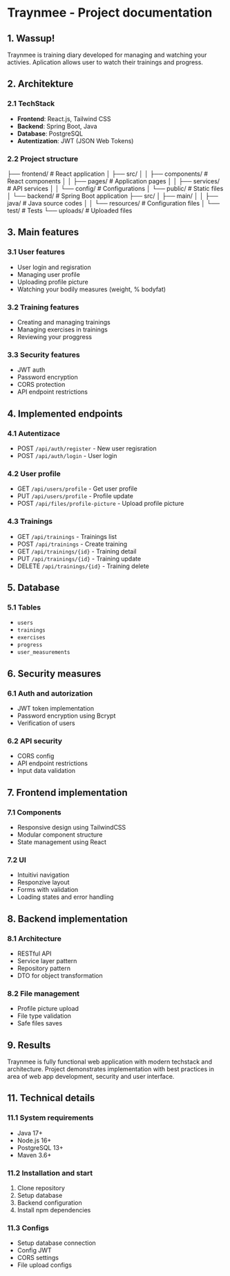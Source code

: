 # Traynmee - Project documentation

## 1. Wassup!
Traynmee is training diary developed for managing and watching your activies. Aplication allows user to watch their trainings and progress.
## 2. Architekture

### 2.1 TechStack
- **Frontend**: React.js, Tailwind CSS
- **Backend**: Spring Boot, Java
- **Database**: PostgreSQL
- **Autentization**: JWT (JSON Web Tokens)

### 2.2 Project structure
├── frontend/ # React application
│ ├── src/
│ │ ├── components/ # React components
│ │ ├── pages/ # Application pages
│ │ ├── services/ # API services
│ │ └── config/ # Configurations
│ └── public/ # Static files
│
└── backend/ # Spring Boot application
├── src/
│ ├── main/
│ │ ├── java/ # Java source codes
│ │ └── resources/ # Configuration files
│ └── test/ # Tests
└── uploads/ # Uploaded files


## 3. Main features

### 3.1 User features
- User login and regisration
- Managing user profile
- Uploading profile picture
- Watching your bodily measures (weight, % bodyfat)

### 3.2 Training features
- Creating and managing trainings
- Managing exercises in trainings
- Reviewing your proggress

### 3.3 Security features
- JWT auth
- Password encryption
- CORS protection
- API endpoint restrictions

## 4. Implemented endpoints

### 4.1 Autentizace
- POST `/api/auth/register` - New user regisration
- POST `/api/auth/login` - User login

### 4.2 User profile
- GET `/api/users/profile` - Get user profile
- PUT `/api/users/profile` - Profile update
- POST `/api/files/profile-picture` - Upload profile picture

### 4.3 Trainings
- GET `/api/trainings` - Trainings list
- POST `/api/trainings` - Create training
- GET `/api/trainings/{id}` - Training detail
- PUT `/api/trainings/{id}` - Training update
- DELETE `/api/trainings/{id}` - Training delete

## 5. Database

### 5.1 Tables
- `users` 
- `trainings`
- `exercises` 
- `progress` 
- `user_measurements` 

## 6. Security measures

### 6.1 Auth and autorization
- JWT token implementation
- Password encryption using Bcrypt
- Verification of users

### 6.2 API security
- CORS config
- API endpoint restrictions
- Input data validation

## 7. Frontend implementation

### 7.1 Components
- Responsive design using TailwindCSS
- Modular component structure
- State management using React

### 7.2 UI
- Intuitivi navigation
- Responzive layout
- Forms with validation
- Loading states and error handling

## 8. Backend implementation

### 8.1 Architecture
- RESTful API
- Service layer pattern
- Repository pattern
- DTO for object transformation

### 8.2 File management
- Profile picture upload
- File type validation
- Safe files saves

## 9. Results
Traynmee is fully functional web application with modern techstack and architecture. Project demonstrates implementation with best practices in area of web app development, security and user interface. 
## 11. Technical details

### 11.1 System requirements
- Java 17+
- Node.js 16+
- PostgreSQL 13+
- Maven 3.6+

### 11.2 Installation and start
1. Clone repository
2. Setup database
3. Backend configuration
4. Install npm dependencies

### 11.3 Configs
- Setup database connection
- Config JWT
- CORS settings
- File upload configs
